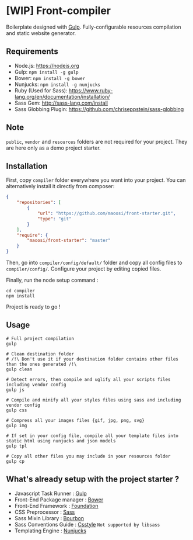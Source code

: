 #  [WIP] Front-compiler

Boilerplate designed with [Gulp](http://gulpjs.com). Fully-configurable resources compilation and static website generator.


## Requirements

* Node.js: https://nodejs.org
* Gulp: `npm install -g gulp`
* Bower: `npm install -g bower`
* Nunjucks: `npm install -g nunjucks`
* Ruby (Used for Sass): https://www.ruby-lang.org/en/documentation/installation/
* Sass Gem: http://sass-lang.com/install
* Sass Globbing Plugin: https://github.com/chriseppstein/sass-globbing


## Note

`public`, `vendor` and `resources` folders are not required for your project. They are here only as a demo project starter.


## Installation

First, copy `compiler` folder everywhere you want into your project. You can alternatively install it directly from composer:

```json
{
    "repositories": [
        {
            "url": "https://github.com/maoosi/front-starter.git",
            "type": "git"
        }
    ],
    "require": {
        "maoosi/front-starter": "master"
    }
}
```

Then, go into `compiler/config/default/` folder and copy all config files to `compiler/config/`. Configure your project by editing copied files.

Finally, run the node setup command :

```shell
cd compiler
npm install
```

Project is ready to go !


## Usage

```shell
# Full project compilation
gulp

# Clean destination folder
# /!\ Don't use it if your destination folder contains other files than the ones generated /!\
gulp clean

# Detect errors, then compile and uglify all your scripts files including vendor config
gulp js

# Compile and minify all your styles files using sass and including vendor config
gulp css

# Compress all your images files {gif, jpg, png, svg}
gulp img

# If set in your config file, compile all your template files into static html using nunjucks and json models
gulp tpl

# Copy all other files you may include in your resources folder
gulp cp
```


## What's already setup with the project starter ?

* Javascript Task Runner : [Gulp](http://gulpjs.com)
* Front-End Package manager : [Bower](http://bower.io)
* Front-End Framework : [Foundation](http://foundation.zurb.com)
* CSS Preprocessor : [Sass](http://sass-lang.com)
* Sass Mixin Library : [Bourbon](http://bourbon.io)
* Sass Conventions Guide : [Csstyle](http://www.csstyle.io) `Not supported by libsass`
* Templating Engine : [Nunjucks](https://mozilla.github.io/nunjucks/)